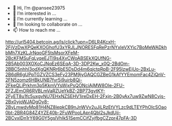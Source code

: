 - 👋 Hi, I’m @pansee23975
- 👀 I’m interested in ...
- 🌱 I’m currently learning ...
- 💞️ I’m looking to collaborate on ...
- 📫 How to reach me ...

<!---
pansee23975/pansee23975 is a ✨ special ✨ repository because its `README.md` (this file) appears on your GitHub profile.
You can click the Preview link to take a look at your changes.
--->
http://url5404.betcoin.ag/ls/click?upn=D6LR4KcxH-2FiVzDwXPQeKXOGhofU3xYRJLJNORESFqRePzrNYxIeVXYic7BoMeWADkhbMh7XzKLJrNqoGF5tsMsorXFeM-2BcKFMSuFqLyqeEJTI9s4XvCWoABSEkXQUfNG-2B5Ab003XOXoCJNqEz6SEqA-3D-3DP2Kw_x0Q-2BdOm-2BBC5nhhI3odXgQKNRr6bE5DsDd4m6qjctpRpB-2F95lzwEjUo-2BxLu-2B6dR6gUPpTGZVZCS3eFy23PM9jyGAQCGZBeG1kAfYYEmomFac4ZiQnV-2FN5zomz6HBkUNB7fyr5i9uirb8Qi-2FkeQLiPrkhm3p5KkmVYsWjxPsQONciAjMW8OIe-2FU-2FZJEmOR6RVBLmVaRZUeYkBZ-2BP73gvtKY-2FyET8u1fc5uxgvNU7EHxNZSEHV1ireDxEH-2Fxjn-2B0yAx7uw9ZwN8Cvjs-2Bx0yjoWJADgOy8-2ByLmwdvMp81H4NZ8lepkCB9nJnWVv2uJiLRzEtVYLzc9dLTEYPhOIcSOao0bt-2BR4G84Z4YZE40b-2FuWPooLApr4Qbl2sJkdUjj-2BCvxlDn1rY69G0Y5gslVhIk51SemCCifZyjfbgCZzpr47pFA-3D
